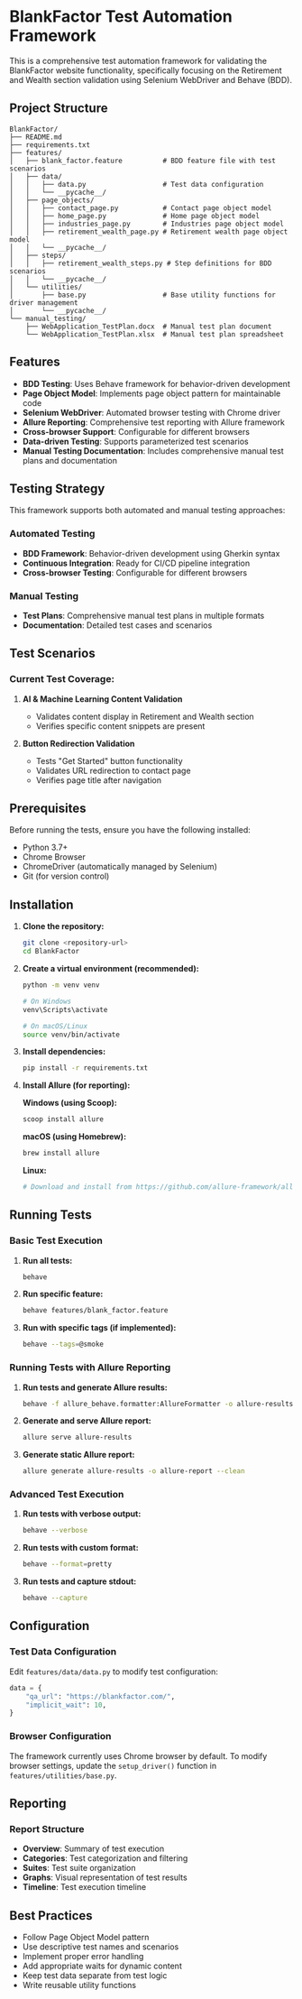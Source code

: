 # BlankFactor Test Automation Framework

This is a comprehensive test automation framework for validating the BlankFactor website functionality, specifically focusing on the Retirement and Wealth section validation using Selenium WebDriver and Behave (BDD).

## Project Structure

```
BlankFactor/
├── README.md
├── requirements.txt
├── features/
│   ├── blank_factor.feature          # BDD feature file with test scenarios
│   ├── data/
│   │   ├── data.py                   # Test data configuration
│   │   └── __pycache__/
│   ├── page_objects/
│   │   ├── contact_page.py           # Contact page object model
│   │   ├── home_page.py              # Home page object model
│   │   ├── industries_page.py        # Industries page object model
│   │   ├── retirement_wealth_page.py # Retirement wealth page object model
│   │   └── __pycache__/
│   ├── steps/
│   │   ├── retirement_wealth_steps.py # Step definitions for BDD scenarios
│   │   └── __pycache__/
│   └── utilities/
│       ├── base.py                   # Base utility functions for driver management
│       └── __pycache__/
└── manual_testing/
    ├── WebApplication_TestPlan.docx  # Manual test plan document
    └── WebApplication_TestPlan.xlsx  # Manual test plan spreadsheet
```

## Features

- **BDD Testing**: Uses Behave framework for behavior-driven development
- **Page Object Model**: Implements page object pattern for maintainable code
- **Selenium WebDriver**: Automated browser testing with Chrome driver
- **Allure Reporting**: Comprehensive test reporting with Allure framework
- **Cross-browser Support**: Configurable for different browsers
- **Data-driven Testing**: Supports parameterized test scenarios
- **Manual Testing Documentation**: Includes comprehensive manual test plans and documentation

## Testing Strategy

This framework supports both automated and manual testing approaches:

### Automated Testing
- **BDD Framework**: Behavior-driven development using Gherkin syntax
- **Continuous Integration**: Ready for CI/CD pipeline integration
- **Cross-browser Testing**: Configurable for different browsers

### Manual Testing
- **Test Plans**: Comprehensive manual test plans in multiple formats
- **Documentation**: Detailed test cases and scenarios

## Test Scenarios

### Current Test Coverage:

1. **AI & Machine Learning Content Validation**
   - Validates content display in Retirement and Wealth section
   - Verifies specific content snippets are present

2. **Button Redirection Validation**
   - Tests "Get Started" button functionality
   - Validates URL redirection to contact page
   - Verifies page title after navigation

## Prerequisites

Before running the tests, ensure you have the following installed:

- Python 3.7+
- Chrome Browser
- ChromeDriver (automatically managed by Selenium)
- Git (for version control)

## Installation

1. **Clone the repository:**
   ```bash
   git clone <repository-url>
   cd BlankFactor
   ```

2. **Create a virtual environment (recommended):**
   ```bash
   python -m venv venv
   
   # On Windows
   venv\Scripts\activate
   
   # On macOS/Linux
   source venv/bin/activate
   ```

3. **Install dependencies:**
   ```bash
   pip install -r requirements.txt
   ```

4. **Install Allure (for reporting):**
   
   **Windows (using Scoop):**
   ```bash
   scoop install allure
   ```
   
   **macOS (using Homebrew):**
   ```bash
   brew install allure
   ```
   
   **Linux:**
   ```bash
   # Download and install from https://github.com/allure-framework/allure2/releases
   ```

## Running Tests

### Basic Test Execution

1. **Run all tests:**
   ```bash
   behave
   ```

2. **Run specific feature:**
   ```bash
   behave features/blank_factor.feature
   ```

3. **Run with specific tags (if implemented):**
   ```bash
   behave --tags=@smoke
   ```

### Running Tests with Allure Reporting

1. **Run tests and generate Allure results:**
   ```bash
   behave -f allure_behave.formatter:AllureFormatter -o allure-results
   ```

2. **Generate and serve Allure report:**
   ```bash
   allure serve allure-results
   ```

3. **Generate static Allure report:**
   ```bash
   allure generate allure-results -o allure-report --clean
   ```

### Advanced Test Execution

1. **Run tests with verbose output:**
   ```bash
   behave --verbose
   ```

2. **Run tests with custom format:**
   ```bash
   behave --format=pretty
   ```

3. **Run tests and capture stdout:**
   ```bash
   behave --capture
   ```

## Configuration

### Test Data Configuration

Edit `features/data/data.py` to modify test configuration:

```python
data = {
    "qa_url": "https://blankfactor.com/",
    "implicit_wait": 10,
}
```

### Browser Configuration

The framework currently uses Chrome browser by default. To modify browser settings, update the `setup_driver()` function in `features/utilities/base.py`.

## Reporting

### Report Structure

- **Overview**: Summary of test execution
- **Categories**: Test categorization and filtering
- **Suites**: Test suite organization
- **Graphs**: Visual representation of test results
- **Timeline**: Test execution timeline

## Best Practices

- Follow Page Object Model pattern
- Use descriptive test names and scenarios
- Implement proper error handling
- Add appropriate waits for dynamic content
- Keep test data separate from test logic
- Write reusable utility functions